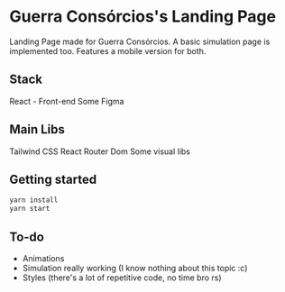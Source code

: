 # Guerra Consórcios's Landing Page
Landing Page made for Guerra Consórcios. A basic simulation page is implemented too. Features a mobile version for both.

## Stack
React - Front-end
Some Figma

## Main Libs
Tailwind CSS
React Router Dom
Some visual libs

## Getting started

```sh
yarn install
yarn start
```

## To-do
- Animations
- Simulation really working (I know nothing about this topic :c)
- Styles (there's a lot of repetitive code, no time bro rs)
